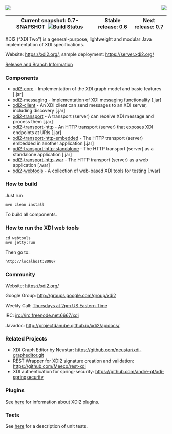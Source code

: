 <a href="http://projectdanube.org/" target="_blank"><img src="http://projectdanube.github.com/xdi2/images/projectdanube_logo.png" align="right"></a>
<img src="http://projectdanube.github.com/xdi2/images/logo64.png"><br>

| Current snapshot: 0.7-SNAPSHOT&nbsp;&nbsp;[![Build Status](https://secure.travis-ci.org/projectdanube/xdi2.png)](http://travis-ci.org/projectdanube/xdi2) | Stable release: [0.6](https://github.com/projectdanube/xdi2/wiki/release-0.6) | Next release: [0.7](https://github.com/projectdanube/xdi2/wiki/release-0.7) |
| ---- | ---- | ---- |

XDI2 (“XDI Two”) is a general-purpose, lightweight and modular Java implementation of XDI specifications.

Website: https://xdi2.org/, sample deployment: https://server.xdi2.org/

[Release and Branch Information](https://github.com/projectdanube/xdi2/wiki/Release-and-Branch-Information)

### Components

* [xdi2-core](https://github.com/projectdanube/xdi2/wiki/xdi2-core) - Implementation of the XDI graph model and basic features [.jar]
* [xdi2-messaging](https://github.com/projectdanube/xdi2/wiki/xdi2-messaging) - Implementation of XDI messaging functionality [.jar]
* [xdi2-client](https://github.com/projectdanube/xdi2/wiki/xdi2-client) - An XDI client can send messages to an XDI server, including discovery [.jar]
* [xdi2-transport](https://github.com/projectdanube/xdi2/wiki/xdi2-transport) - A transport (server) can receive XDI message and process them [.jar]
* [xdi2-transport-http](https://github.com/projectdanube/xdi2/wiki/xdi2-transport-http) - An HTTP transport (server) that exposes XDI endpoints at URIs [.jar]
* [xdi2-transport-http-embedded](https://github.com/projectdanube/xdi2/wiki/xdi2-transport-http-embedded) - The HTTP transport (server) embedded in another application [.jar]
* [xdi2-transport-http-standalone](https://github.com/projectdanube/xdi2/wiki/xdi2-transport-http-standalone) - The HTTP transport (server) as a standalone application [.jar]
* [xdi2-transport-http-war](https://github.com/projectdanube/xdi2/wiki/xdi2-transport-http-war) - The HTTP transport (server) as a web application [.war]
* [xdi2-webtools](https://github.com/projectdanube/xdi2/wiki/xdi2-webtools) - A collection of web-based XDI tools for testing [.war]

### How to build

Just run

    mvn clean install

To build all components.

### How to run the XDI web tools

    cd webtools
    mvn jetty:run

Then go to:

    http://localhost:8080/

### Community

Website: https://xdi2.org/

Google Group: http://groups.google.com/group/xdi2

Weekly Call: [Thursdays at 2pm US Eastern Time](https://github.com/projectdanube/xdi2/wiki/XDI2-Weekly-Call)

IRC: [irc://irc.freenode.net:6667/xdi](irc://irc.freenode.net:6667/xdi)

Javadoc: http://projectdanube.github.io/xdi2/apidocs/

### Related Projects

* XDI Graph Editor by Neustar: https://github.com/neustar/xdi-grapheditor.git
* REST Wrapper for XDI2 signature creation and validation: https://github.com/Meeco/rest-xdi
* XDI authentication for spring-security: https://github.com/andre-pt/xdi-springsecurity

### Plugins

See [here](https://github.com/projectdanube/xdi2/wiki/XDI2-plugins) for information about XDI2 plugins.

### Tests

See [here](https://github.com/projectdanube/xdi2/wiki/Testing) for a description of unit tests.
